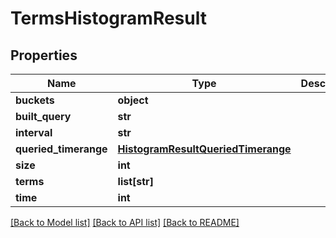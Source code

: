 # TermsHistogramResult

## Properties
Name | Type | Description | Notes
------------ | ------------- | ------------- | -------------
**buckets** | **object** |  | [optional] 
**built_query** | **str** |  | [optional] 
**interval** | **str** |  | [optional] 
**queried_timerange** | [**HistogramResultQueriedTimerange**](HistogramResultQueriedTimerange.md) |  | [optional] 
**size** | **int** |  | [optional] 
**terms** | **list[str]** |  | [optional] 
**time** | **int** |  | [optional] 

[[Back to Model list]](../README.md#documentation-for-models) [[Back to API list]](../README.md#documentation-for-api-endpoints) [[Back to README]](../README.md)


